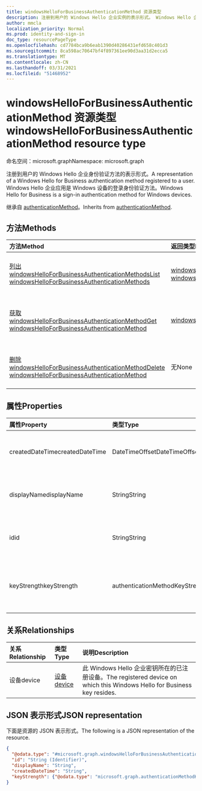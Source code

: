 ```yaml
---
title: windowsHelloForBusinessAuthenticationMethod 资源类型
description: 注册到用户的 Windows Hello 企业实例的表示形式。 Windows Hello 企业应用是一种登录身份验证方法。
author: mmcla
localization_priority: Normal
ms.prod: identity-and-sign-in
doc_type: resourcePageType
ms.openlocfilehash: cd7784bca9b6eab1390d40286431efd658c401d3
ms.sourcegitcommit: 8ca598ac70647bf4f897361ee90d3aa31d2ecca5
ms.translationtype: MT
ms.contentlocale: zh-CN
ms.lasthandoff: 03/31/2021
ms.locfileid: "51468952"
---
```

# <a name="windowshelloforbusinessauthenticationmethod-resource-type"></a><span data-ttu-id="708b3-104">windowsHelloForBusinessAuthenticationMethod 资源类型</span><span class="sxs-lookup"><span data-stu-id="708b3-104">windowsHelloForBusinessAuthenticationMethod resource type</span></span>

<span data-ttu-id="708b3-105">命名空间：microsoft.graph</span><span class="sxs-lookup"><span data-stu-id="708b3-105">Namespace: microsoft.graph</span></span>

<span data-ttu-id="708b3-106">注册到用户的 Windows Hello 企业身份验证方法的表示形式。</span><span class="sxs-lookup"><span data-stu-id="708b3-106">A representation of a Windows Hello for Business authentication method registered to a user.</span></span> <span data-ttu-id="708b3-107">Windows Hello 企业应用是 Windows 设备的登录身份验证方法。</span><span class="sxs-lookup"><span data-stu-id="708b3-107">Windows Hello for Business is a sign-in authentication method for Windows devices.</span></span>

<span data-ttu-id="708b3-108">继承自 [authenticationMethod](../resources/authenticationmethod.md)。</span><span class="sxs-lookup"><span data-stu-id="708b3-108">Inherits from [authenticationMethod](../resources/authenticationmethod.md).</span></span>

## <a name="methods"></a><span data-ttu-id="708b3-109">方法</span><span class="sxs-lookup"><span data-stu-id="708b3-109">Methods</span></span>
|<span data-ttu-id="708b3-110">方法</span><span class="sxs-lookup"><span data-stu-id="708b3-110">Method</span></span>|<span data-ttu-id="708b3-111">返回类型</span><span class="sxs-lookup"><span data-stu-id="708b3-111">Return type</span></span>|<span data-ttu-id="708b3-112">说明</span><span class="sxs-lookup"><span data-stu-id="708b3-112">Description</span></span>|
|:---|:---|:---|
|[<span data-ttu-id="708b3-113">列出 windowsHelloForBusinessAuthenticationMethods</span><span class="sxs-lookup"><span data-stu-id="708b3-113">List windowsHelloForBusinessAuthenticationMethods</span></span>](../api/windowshelloforbusinessauthenticationmethod-list.md)|<span data-ttu-id="708b3-114">[windowsHelloForBusinessAuthenticationMethod](../resources/windowshelloforbusinessauthenticationmethod.md) 集合</span><span class="sxs-lookup"><span data-stu-id="708b3-114">[windowsHelloForBusinessAuthenticationMethod](../resources/windowshelloforbusinessauthenticationmethod.md) collection</span></span>|<span data-ttu-id="708b3-115">获取 [windowsHelloForBusinessAuthenticationMethod](../resources/windowshelloforbusinessauthenticationmethod.md) 对象及其属性的列表。</span><span class="sxs-lookup"><span data-stu-id="708b3-115">Get a list of the [windowsHelloForBusinessAuthenticationMethod](../resources/windowshelloforbusinessauthenticationmethod.md) objects and their properties.</span></span>|
|[<span data-ttu-id="708b3-116">获取 windowsHelloForBusinessAuthenticationMethod</span><span class="sxs-lookup"><span data-stu-id="708b3-116">Get windowsHelloForBusinessAuthenticationMethod</span></span>](../api/windowshelloforbusinessauthenticationmethod-get.md)|[<span data-ttu-id="708b3-117">windowsHelloForBusinessAuthenticationMethod</span><span class="sxs-lookup"><span data-stu-id="708b3-117">windowsHelloForBusinessAuthenticationMethod</span></span>](../resources/windowshelloforbusinessauthenticationmethod.md)|<span data-ttu-id="708b3-118">读取 [windowsHelloForBusinessAuthenticationMethod 对象的属性和](../resources/windowshelloforbusinessauthenticationmethod.md) 关系。</span><span class="sxs-lookup"><span data-stu-id="708b3-118">Read the properties and relationships of a [windowsHelloForBusinessAuthenticationMethod](../resources/windowshelloforbusinessauthenticationmethod.md) object.</span></span>|
|[<span data-ttu-id="708b3-119">删除 windowsHelloForBusinessAuthenticationMethod</span><span class="sxs-lookup"><span data-stu-id="708b3-119">Delete windowsHelloForBusinessAuthenticationMethod</span></span>](../api/windowshelloforbusinessauthenticationmethod-delete.md)|<span data-ttu-id="708b3-120">无</span><span class="sxs-lookup"><span data-stu-id="708b3-120">None</span></span>|<span data-ttu-id="708b3-121">删除 [windowsHelloForBusinessAuthenticationMethod](../resources/windowshelloforbusinessauthenticationmethod.md) 对象。</span><span class="sxs-lookup"><span data-stu-id="708b3-121">Deletes a [windowsHelloForBusinessAuthenticationMethod](../resources/windowshelloforbusinessauthenticationmethod.md) object.</span></span>|

## <a name="properties"></a><span data-ttu-id="708b3-122">属性</span><span class="sxs-lookup"><span data-stu-id="708b3-122">Properties</span></span>
|<span data-ttu-id="708b3-123">属性</span><span class="sxs-lookup"><span data-stu-id="708b3-123">Property</span></span>|<span data-ttu-id="708b3-124">类型</span><span class="sxs-lookup"><span data-stu-id="708b3-124">Type</span></span>|<span data-ttu-id="708b3-125">说明</span><span class="sxs-lookup"><span data-stu-id="708b3-125">Description</span></span>|
|:---|:---|:---|
|<span data-ttu-id="708b3-126">createdDateTime</span><span class="sxs-lookup"><span data-stu-id="708b3-126">createdDateTime</span></span>|<span data-ttu-id="708b3-127">DateTimeOffset</span><span class="sxs-lookup"><span data-stu-id="708b3-127">DateTimeOffset</span></span>|<span data-ttu-id="708b3-128">注册此 Windows Hello 企业密钥的日期和时间。</span><span class="sxs-lookup"><span data-stu-id="708b3-128">The date and time that this Windows Hello for Business key was registered.</span></span>|
|<span data-ttu-id="708b3-129">displayName</span><span class="sxs-lookup"><span data-stu-id="708b3-129">displayName</span></span>|<span data-ttu-id="708b3-130">String</span><span class="sxs-lookup"><span data-stu-id="708b3-130">String</span></span>|<span data-ttu-id="708b3-131">注册 Windows Hello 企业版本的设备的名称</span><span class="sxs-lookup"><span data-stu-id="708b3-131">The name of the device on which Windows Hello for Business is registered</span></span>|
|<span data-ttu-id="708b3-132">id</span><span class="sxs-lookup"><span data-stu-id="708b3-132">id</span></span>|<span data-ttu-id="708b3-133">String</span><span class="sxs-lookup"><span data-stu-id="708b3-133">String</span></span>|<span data-ttu-id="708b3-134">此身份验证方法的唯一标识符。</span><span class="sxs-lookup"><span data-stu-id="708b3-134">A unique identifier for this authentication method.</span></span> <span data-ttu-id="708b3-135">继承自 [authenticationMethod](../resources/authenticationmethod.md)</span><span class="sxs-lookup"><span data-stu-id="708b3-135">Inherited from [authenticationMethod](../resources/authenticationmethod.md)</span></span>|
|<span data-ttu-id="708b3-136">keyStrength</span><span class="sxs-lookup"><span data-stu-id="708b3-136">keyStrength</span></span>|<span data-ttu-id="708b3-137">authenticationMethodKeyStrength</span><span class="sxs-lookup"><span data-stu-id="708b3-137">authenticationMethodKeyStrength</span></span>|<span data-ttu-id="708b3-138">此 Windows Hello 企业密钥的关键强度。</span><span class="sxs-lookup"><span data-stu-id="708b3-138">Key strength of this Windows Hello for Business key.</span></span> <span data-ttu-id="708b3-139">可取值为：`normal`、`weak`、`unknown`。</span><span class="sxs-lookup"><span data-stu-id="708b3-139">Possible values are: `normal`, `weak`, `unknown`.</span></span>|

## <a name="relationships"></a><span data-ttu-id="708b3-140">关系</span><span class="sxs-lookup"><span data-stu-id="708b3-140">Relationships</span></span>
|<span data-ttu-id="708b3-141">关系</span><span class="sxs-lookup"><span data-stu-id="708b3-141">Relationship</span></span>|<span data-ttu-id="708b3-142">类型</span><span class="sxs-lookup"><span data-stu-id="708b3-142">Type</span></span>|<span data-ttu-id="708b3-143">说明</span><span class="sxs-lookup"><span data-stu-id="708b3-143">Description</span></span>|
|:---|:---|:---|
|<span data-ttu-id="708b3-144">设备</span><span class="sxs-lookup"><span data-stu-id="708b3-144">device</span></span>|[<span data-ttu-id="708b3-145">设备</span><span class="sxs-lookup"><span data-stu-id="708b3-145">device</span></span>](../resources/device.md)|<span data-ttu-id="708b3-146">此 Windows Hello 企业密钥所在的已注册设备。</span><span class="sxs-lookup"><span data-stu-id="708b3-146">The registered device on which this Windows Hello for Business key resides.</span></span>|

## <a name="json-representation"></a><span data-ttu-id="708b3-147">JSON 表示形式</span><span class="sxs-lookup"><span data-stu-id="708b3-147">JSON representation</span></span>
<span data-ttu-id="708b3-148">下面是资源的 JSON 表示形式。</span><span class="sxs-lookup"><span data-stu-id="708b3-148">The following is a JSON representation of the resource.</span></span>
<!-- {
  "blockType": "resource",
  "keyProperty": "id",
  "@odata.type": "microsoft.graph.windowsHelloForBusinessAuthenticationMethod",
  "baseType": "microsoft.graph.authenticationMethod",
  "openType": false
}
-->
``` json
{
  "@odata.type": "#microsoft.graph.windowsHelloForBusinessAuthenticationMethod",
  "id": "String (Identifier)",
  "displayName": "String",
  "createdDateTime": "String",
  "keyStrength": {"@odata.type": "microsoft.graph.authenticationMethodKeyStrength"}
}
```
